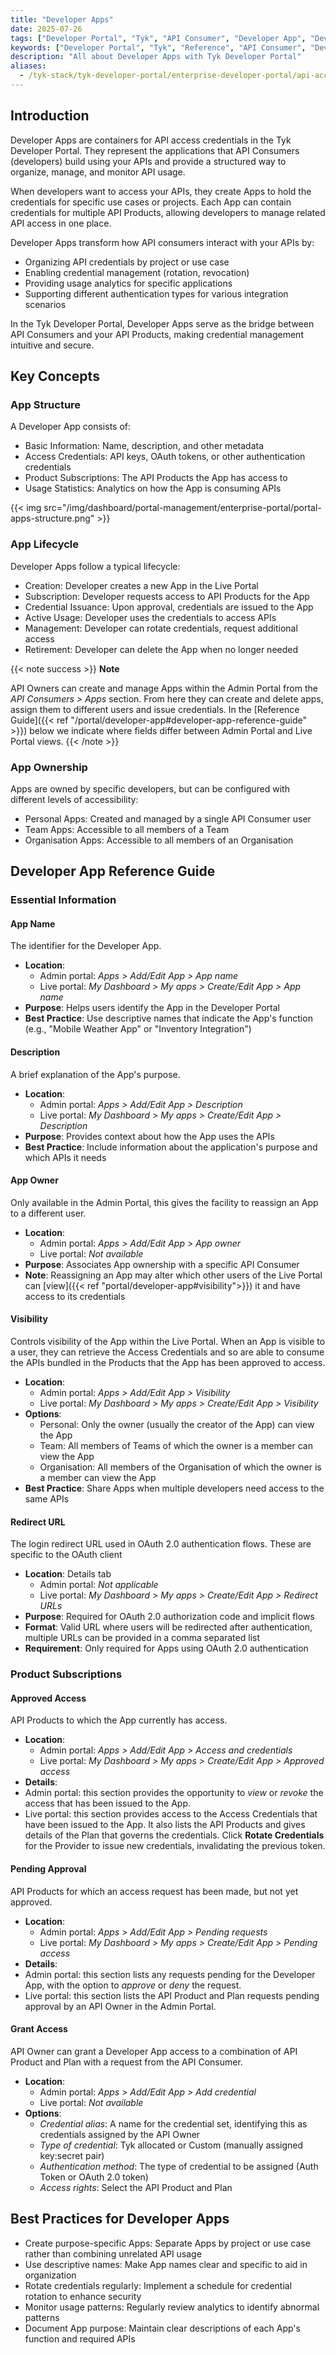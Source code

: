 ```yaml
---
title: "Developer Apps"
date: 2025-07-26
tags: ["Developer Portal", "Tyk", "API Consumer", "Developer App", "Developer", "Access"]
keywords: ["Developer Portal", "Tyk", "Reference", "API Consumer", "Developer App", "Developer", "Access"]
description: "All about Developer Apps with Tyk Developer Portal"
aliases:
  - /tyk-stack/tyk-developer-portal/enterprise-developer-portal/api-access/manage-apps-credentials
---
```


## Introduction

Developer Apps are containers for API access credentials in the Tyk Developer Portal. They represent the applications that API Consumers (developers) build using your APIs and provide a structured way to organize, manage, and monitor API usage.

When developers want to access your APIs, they create Apps to hold the credentials for specific use cases or projects. Each App can contain credentials for multiple API Products, allowing developers to manage related API access in one place.

Developer Apps transform how API consumers interact with your APIs by:

- Organizing API credentials by project or use case
- Enabling credential management (rotation, revocation)
- Providing usage analytics for specific applications
- Supporting different authentication types for various integration scenarios

In the Tyk Developer Portal, Developer Apps serve as the bridge between API Consumers and your API Products, making credential management intuitive and secure.

## Key Concepts

### App Structure

A Developer App consists of:

- Basic Information: Name, description, and other metadata
- Access Credentials: API keys, OAuth tokens, or other authentication credentials
- Product Subscriptions: The API Products the App has access to
- Usage Statistics: Analytics on how the App is consuming APIs

{{< img src="/img/dashboard/portal-management/enterprise-portal/portal-apps-structure.png" >}}

### App Lifecycle

Developer Apps follow a typical lifecycle:

- Creation: Developer creates a new App in the Live Portal
- Subscription: Developer requests access to API Products for the App
- Credential Issuance: Upon approval, credentials are issued to the App
- Active Usage: Developer uses the credentials to access APIs
- Management: Developer can rotate credentials, request additional access
- Retirement: Developer can delete the App when no longer needed

{{< note success >}}
**Note**  

API Owners can create and manage Apps within the Admin Portal from the *API Consumers > Apps* section. From here they can create and delete apps, assign them to different users and issue credentials. In the [Reference Guide]({{< ref "/portal/developer-app#developer-app-reference-guide" >}}) below we indicate where fields differ between Admin Portal and Live Portal views.
{{< /note >}}

### App Ownership

Apps are owned by specific developers, but can be configured with different levels of accessibility:

- Personal Apps: Created and managed by a single API Consumer user
- Team Apps: Accessible to all members of a Team
- Organisation Apps: Accessible to all members of an Organisation

## Developer App Reference Guide

### Essential Information

#### App Name

The identifier for the Developer App.

- **Location**:
  - Admin portal: *Apps > Add/Edit App > App name*
  - Live portal: *My Dashboard > My apps > Create/Edit App > App name*
- **Purpose**: Helps users identify the App in the Developer Portal
- **Best Practice**: Use descriptive names that indicate the App's function (e.g., "Mobile Weather App" or "Inventory Integration")

#### Description

A brief explanation of the App's purpose.

- **Location**:
  - Admin portal: *Apps > Add/Edit App > Description*
  - Live portal: *My Dashboard > My apps > Create/Edit App > Description*
- **Purpose**: Provides context about how the App uses the APIs
- **Best Practice**: Include information about the application's purpose and which APIs it needs

#### App Owner

Only available in the Admin Portal, this gives the facility to reassign an App to a different user.

- **Location**:
  - Admin portal: *Apps > Add/Edit App > App owner*
  - Live portal: *Not available*
- **Purpose**: Associates App ownership with a specific API Consumer
- **Note**: Reassigning an App may alter which other users of the Live Portal can [view]({{< ref "portal/developer-app#visibility">}}) it and have access to its credentials

#### Visibility

Controls visibility of the App within the Live Portal. When an App is visible to a user, they can retrieve the Access Credentials and so are able to consume the APIs bundled in the Products that the App has been approved to access.

- **Location**:
  - Admin portal: *Apps > Add/Edit App > Visibility*
  - Live portal: *My Dashboard > My apps > Create/Edit App > Visibility*
- **Options**:
  - Personal: Only the owner (usually the creator of the App) can view the App
  - Team: All members of Teams of which the owner is a member can view the App
  - Organisation: All members of the Organisation of which the owner is a member can view the App
- **Best Practice**: Share Apps when multiple developers need access to the same APIs

#### Redirect URL

The login redirect URL used in OAuth 2.0 authentication flows. These are specific to the OAuth client 

- **Location**: Details tab
  - Admin portal: *Not applicable*
  - Live portal: *My Dashboard > My apps > Create/Edit App > Redirect URLs*
- **Purpose**: Required for OAuth 2.0 authorization code and implicit flows
- **Format**: Valid URL where users will be redirected after authentication, multiple URLs can be provided in a comma separated list
- **Requirement**: Only required for Apps using OAuth 2.0 authentication


### Product Subscriptions

#### Approved Access

API Products to which the App currently has access.

- **Location**:
  - Admin portal: *Apps > Add/Edit App > Access and credentials*
  - Live portal: *My Dashboard > My apps > Create/Edit App > Approved access*
- **Details**:
 - Admin portal: this section provides the opportunity to *view* or *revoke* the access that has been issued to the App.
 - Live portal: this section provides access to the Access Credentials that have been issued to the App. It also lists the API Products and gives details of the Plan that governs the credentials. Click **Rotate Credentials** for the Provider to issue new credentials, invalidating the previous token.

#### Pending Approval

API Products for which an access request has been made, but not yet approved.

- **Location**:
  - Admin portal: *Apps > Add/Edit App > Pending requests*
  - Live portal: *My Dashboard > My apps > Create/Edit App > Pending access*
- **Details**:
 - Admin portal: this section lists any requests pending for the Developer App, with the option to *approve* or *deny* the request.
 - Live portal: this section lists the API Product and Plan requests pending approval by an API Owner in the Admin Portal.

#### Grant Access

API Owner can grant a Developer App access to a combination of API Product and Plan with a request from the API Consumer.

- **Location**:
  - Admin portal: *Apps > Add/Edit App > Add credential*
  - Live portal: *Not available* 
- **Options**:
  - *Credential alias*: A name for the credential set, identifying this as credentials assigned by the API Owner
  - *Type of credential*: Tyk allocated or Custom (manually assigned key:secret pair)
  - *Authentication method*: The type of credential to be assigned (Auth Token or OAuth 2.0 token)
  - *Access rights*: Select the API Product and Plan


## Best Practices for Developer Apps

- Create purpose-specific Apps: Separate Apps by project or use case rather than combining unrelated API usage
- Use descriptive names: Make App names clear and specific to aid in organization
- Rotate credentials regularly: Implement a schedule for credential rotation to enhance security
- Monitor usage patterns: Regularly review analytics to identify abnormal patterns
- Document App purpose: Maintain clear descriptions of each App's function and required APIs
